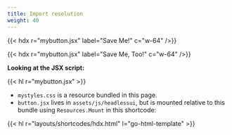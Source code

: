 ```yaml
---
title: Import resolution
weight: 40
---
```



{{< hdx r="mybutton.jsx" label="Save Me!" c="w-64" />}}

{{< hdx r="mybutton.jsx" label="Save Me, Too!" c="w-64" />}}

**Looking at the JSX script:**

{{< hl r="mybutton.jsx" >}}

* `mystyles.css` is a resource bundled in this page.
* `button.jsx` lives in `assets/js/headlessui`, but is mounted relative to this bundle using `Resources.Mount` in this shortcode:

{{< hl r="layouts/shortcodes/hdx.html" l="go-html-template" >}}